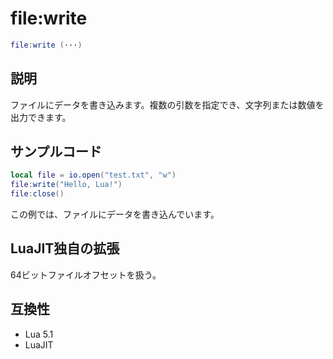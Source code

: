# file:write

```lua
file:write (···)
```

## 説明

ファイルにデータを書き込みます。複数の引数を指定でき、文字列または数値を出力できます。

## サンプルコード

```lua
local file = io.open("test.txt", "w")
file:write("Hello, Lua!")
file:close()
```

この例では、ファイルにデータを書き込んでいます。

## LuaJIT独自の拡張

64ビットファイルオフセットを扱う。

## 互換性

- Lua 5.1
- LuaJIT